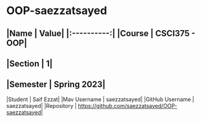 # OOP-saezzatsayed

|Name	| Value|
|:----------:|
|Course	| CSCI375 - OOP|
------
|Section	| 1|
---------
|Semester	| Spring 2023|
----------
|Student | Saif Ezzat|
|Mav Username |	saezzatsayed|
|GitHub Username | saezzatsayed|
|Repository | https://github.com/saezzatsayed/OOP-saezzatsayed|
